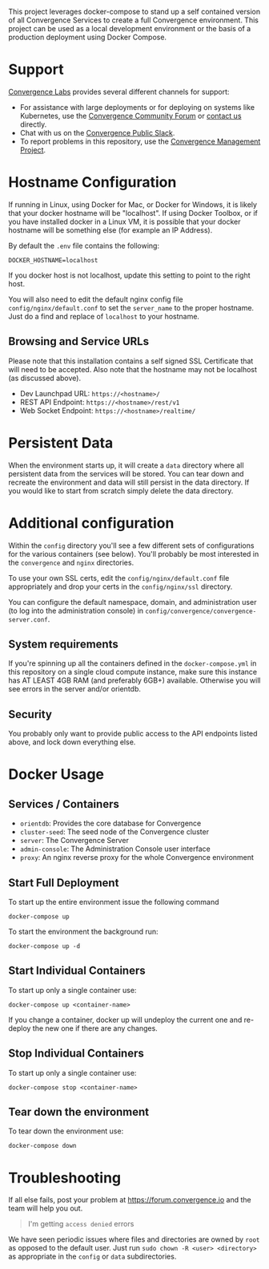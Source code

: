This project leverages docker-compose to stand up a self contained version of all Convergence Services to create a full Convergence environment. This project can be used as a local development environment or the basis of a production deployment using Docker Compose.

# Support

[Convergence Labs](https://convergencelabs.com) provides several different channels for support:

- For assistance with large deployments or for deploying on systems like Kubernetes, use the [Convergence Community Forum](https://forum.convergence.io) or [contact us](https://convergence.io/contact-sales/) directly.
- Chat with us on the [Convergence Public Slack](https://slack.convergence.io).
- To report problems in this repository, use the [Convergence Management Project](https://github.com/convergencelabs/convergence-project).

# Hostname Configuration
If running in Linux, using Docker for Mac, or Docker for Windows, it is likely that your docker hostname will be "localhost". If using Docker Toolbox, or if you have installed docker in a Linux VM, it is possible that your docker hostname will be something else (for example an IP Address).

By default the `.env` file contains the following:

```
DOCKER_HOSTNAME=localhost
```

If you docker host is not localhost, update this setting to point to the right host.

You will also need to edit the default nginx config file `config/nginx/default.conf` to set the `server_name` to the proper hostname.  Just do a find and replace of `localhost` to your hostname.

## Browsing and Service URLs
Please note that this installation contains a self signed SSL Certificate that will need to be accepted. Also note that the hostname may not be localhost (as discussed above).

* Dev Launchpad URL: `https://<hostname>/`
* REST API Endpoint: `https://<hostname>/rest/v1`
* Web Socket Endpoint: `https://<hostname>/realtime/`

# Persistent Data
When the environment starts up, it will create a `data` directory where all persistent data from the services will be stored. You can tear down and recreate the environment and data will still persist in the data directory. If you would like to start from scratch simply delete the data directory.

# Additional configuration

Within the `config` directory you'll see a few different sets of configurations for the various containers (see below).  You'll probably be most interested in the `convergence` and `nginx` directories.  

To use your own SSL certs, edit the `config/nginx/default.conf` file appropriately and drop your certs in the `config/nginx/ssl` directory. 

You can configure the default namespace, domain, and administration user (to log into the administration console) in `config/convergence/convergence-server.conf`. 

## System requirements

If you're spinning up all the containers defined in the `docker-compose.yml` in this repository on a single cloud compute instance, make sure this instance has AT LEAST 4GB RAM (and preferably 6GB+) available.  Otherwise you will see errors in the server and/or orientdb.

## Security

You probably only want to provide public access to the API endpoints listed above, and lock down everything else.  

# Docker Usage

## Services / Containers
* `orientdb`: Provides the core database for Convergence
* `cluster-seed`: The seed node of the Convergence cluster
* `server`: The Convergence Server
* `admin-console`: The Administration Console user interface
* `proxy`: An nginx reverse proxy for the whole Convergence environment

## Start Full Deployment
To start up the entire environment issue the following command
```
docker-compose up
```

To start the environment the background run:

```
docker-compose up -d
```


## Start Individual Containers
To start up only a single container use:
```
docker-compose up <container-name>
```

If you change a container, docker up will undeploy the current one and re-deploy the new one if there are any changes.

## Stop Individual Containers
To start up only a single container use:
```
docker-compose stop <container-name>
```

## Tear down the environment
To tear down the environment use:
```
docker-compose down
```

# Troubleshooting
If all else fails, post your problem at https://forum.convergence.io and the team will help you out.

> I'm getting `access denied` errors

We have seen periodic issues where files and directories are owned by `root` as opposed to the default user.  Just run `sudo chown -R <user> <directory>` as appropriate in the `config` or `data` subdirectories. 
